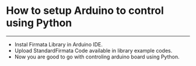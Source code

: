 
# How to setup Arduino to control using Python
---

- Instal Firmata Library in Arduino IDE.
- Upload StandardFirmata Code available in library example codes.
- Now you are good to go with controling arduino board using Python.